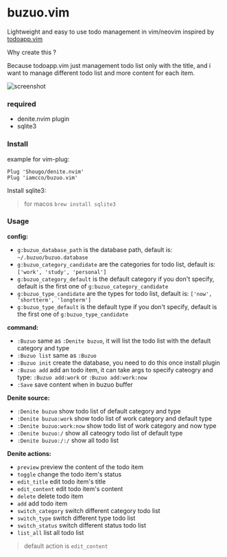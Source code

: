 # buzuo.vim

Lightweight and easy to use todo management in vim/neovim inspired by [todoapp.vim](https://github.com/neoclide/todoapp.vim)

Why create this ?

Because todoapp.vim just management todo list only with the title, and i want to manage different todo list and more content for each item.

![screenshot](https://user-images.githubusercontent.com/5492542/35185417-289d81b4-fe3f-11e7-91c3-c841482fc639.png)

### required

* denite.nvim plugin
* sqlite3

### Install

example for vim-plug:

```
Plug 'Shougo/denite.nvim'
Plug 'iamcco/buzuo.vim'
```

Install sqlite3:

> for macos `brew install sqlite3`

### Usage

**config:**

* `g:buzuo_database_path` is the database path, default is: `~/.buzuo/buzuo.database`
* `g:buzuo_category_candidate` are the categories for todo list, default is: `['work', 'study', 'personal']`
* `g:buzuo_category_default` is the default category if you don't specify, default is the first one of `g:buzuo_category_candidate`
* `g:buzuo_type_candidate` are the types for todo list, default is: `['now', 'shortterm', 'longterm']`
* `g:buzuo_type_default` is the default type if you don't specify, default is the first one of `g:buzuo_type_candidate`

**command:**

* `:Buzuo` same as `:Denite buzuo`, it will list the todo list with the default category and type
* `:Buzuo list` same as `:Buzuo`
* `:Buzuo init` create the database, you need to do this once install plugin
* `:Buzuo add` add an todo item, it can take args to specify cateogry and type: `:Buzuo add:work` or `:Buzuo add:work:now`
* `:Save` save content when in buzuo buffer

**Denite source:**

* `:Denite buzuo` show todo list of default category and type
* `:Denite buzuo:work` show todo list of work category and default type
* `:Denite buzuo:work:now` show todo list of work category and now type
* `:Denite buzuo:/` show all cateogry todo list of default type
* `:Denite buzuo:/:/` show all todo list

**Denite actions:**

* `preview` preview the content of the todo item
* `toggle` change the todo item's status
* `edit_title` edit todo item's title
* `edit_content` edit todo item's content
* `delete` delete todo item
* `add` add todo item
* `switch_category` switch different category todo list
* `switch_type` switch different type todo list
* `switch_status` switch different status todo list
* `list_all` list all todo list

> default action is `edit_content`
